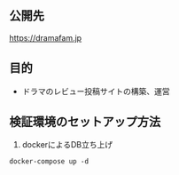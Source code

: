## 公開先
https://dramafam.jp

## 目的
- ドラマのレビュー投稿サイトの構築、運営

## 検証環境のセットアップ方法
1. dockerによるDB立ち上げ
```
docker-compose up -d
```